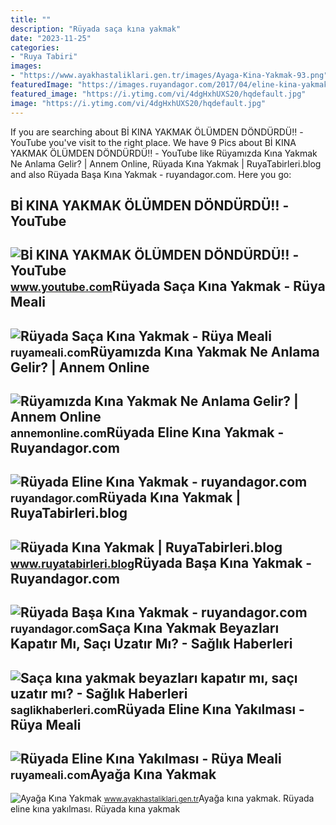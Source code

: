 ```yaml
---
title: ""
description: "Rüyada saça kına yakmak"
date: "2023-11-25"
categories:
- "Ruya Tabiri"
images:
- "https://www.ayakhastaliklari.gen.tr/images/Ayaga-Kina-Yakmak-93.png"
featuredImage: "https://images.ruyandagor.com/2017/04/eline-kina-yakmak-2002.jpg"
featured_image: "https://i.ytimg.com/vi/4dgHxhUXS20/hqdefault.jpg"
image: "https://i.ytimg.com/vi/4dgHxhUXS20/hqdefault.jpg"
---
```


If you are searching about Bİ KINA YAKMAK ÖLÜMDEN DÖNDÜRDÜ‼️ - YouTube you've visit to the right place. We have 9 Pics about Bİ KINA YAKMAK ÖLÜMDEN DÖNDÜRDÜ‼️ - YouTube like Rüyamızda Kına Yakmak Ne Anlama Gelir? | Annem Online, Rüyada Kına Yakmak | RuyaTabirleri.blog and also Rüyada Başa Kına Yakmak - ruyandagor.com. Here you go:

Bİ KINA YAKMAK ÖLÜMDEN DÖNDÜRDÜ‼️ - YouTube
-------------------------------------------

 ![Bİ KINA YAKMAK ÖLÜMDEN DÖNDÜRDÜ‼️ - YouTube](https://i.ytimg.com/vi/4dgHxhUXS20/hqdefault.jpg) <small>www.youtube.com</small>Rüyada Saça Kına Yakmak - Rüya Meali
------------------------------------

 ![Rüyada Saça Kına Yakmak - Rüya Meali](http://ruyameali.com/wp-content/uploads/2019/04/ruyada-saca-kina-boyasi-yakmak-1024x576.jpg) <small>ruyameali.com</small>Rüyamızda Kına Yakmak Ne Anlama Gelir? | Annem Online
-----------------------------------------------------

 ![Rüyamızda Kına Yakmak Ne Anlama Gelir? | Annem Online](https://annemonline.com/wp-content/uploads/2021/01/ruyamizda-kina-yakmak-ne-anlama-gelir_600df14e922fe.jpeg) <small>annemonline.com</small>Rüyada Eline Kına Yakmak - Ruyandagor.com
-----------------------------------------

 ![Rüyada Eline Kına Yakmak - ruyandagor.com](https://images.ruyandagor.com/2017/04/eline-kina-yakmak-2002.jpg) <small>ruyandagor.com</small>Rüyada Kına Yakmak | RuyaTabirleri.blog
---------------------------------------

 ![Rüyada Kına Yakmak | RuyaTabirleri.blog](https://www.ruyatabirleri.blog/wp-content/uploads/2018/08/ruyada-kina-yakmak.jpg) <small>www.ruyatabirleri.blog</small>Rüyada Başa Kına Yakmak - Ruyandagor.com
----------------------------------------

 ![Rüyada Başa Kına Yakmak - ruyandagor.com](https://images.ruyandagor.com/2017/04/basa-kina-yakmak-1413.jpg) <small>ruyandagor.com</small>Saça Kına Yakmak Beyazları Kapatır Mı, Saçı Uzatır Mı? - Sağlık Haberleri
-------------------------------------------------------------------------

 ![Saça kına yakmak beyazları kapatır mı, saçı uzatır mı? - Sağlık Haberleri](https://saglikhaberleri.com/wp-content/uploads/2021/07/saca-kina-yakmak-beyazlari-kapatir-mi-saci-uzatir-mi.jpg) <small>saglikhaberleri.com</small>Rüyada Eline Kına Yakılması - Rüya Meali
----------------------------------------

 ![Rüyada Eline Kına Yakılması - Rüya Meali](http://ruyameali.com/wp-content/uploads/2017/06/kina-yakmak.jpg) <small>ruyameali.com</small>Ayağa Kına Yakmak
-----------------

 ![Ayağa Kına Yakmak](https://www.ayakhastaliklari.gen.tr/images/Ayaga-Kina-Yakmak-93.png) <small>www.ayakhastaliklari.gen.tr</small>Ayağa kına yakmak. Rüyada eline kına yakılması. Rüyada kına yakmak
